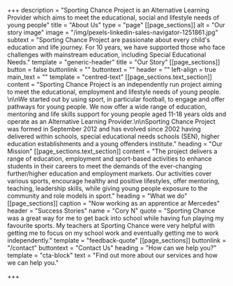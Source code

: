 +++
description = "Sporting Chance Project is an Alternative Learning Provider which aims to meet the educational, social and lifestyle needs of young people"
title = "About Us"
type = "page"
[[page_sections]]
alt = "Our story image"
image = "/img/pexels-linkedin-sales-navigator-1251861.jpg"
subtext = "Sporting Chance Project are passionate about every child's education and life journey. For 10 years, we have supported those who face challenges with mainstream education, including Special Educational Needs."
template = "generic-header"
title = "Our Story"
[[page_sections]]
button = false
buttonlink = ""
buttontext = ""
header = ""
left-align = true
main_text = ""
template = "centred-text"
[[page_sections.text_section]]
content = "Sporting Chance Project is an independently run project aiming to meet the  educational, employment and lifestyle needs of young people. \n\nWe started out by using sport, in particular football, to engage and offer pathways for young people. We now offer a wide range of education, mentoring and life skills support for young people aged 11-18 years olds and operate as an Alternative Learning Provider.\n\nSporting Chance Project was formed in September 2012 and has evolved since  2002 having delivered within schools, special educational needs schools (SEN), higher education establishments and a young offenders institute."
heading = "Our Mission"
[[page_sections.text_section]]
content = "The project delivers a range of education, employment and sport-based   activities to enhance students in their careers to meet the demands of   the ever-changing further/higher education and employment markets.      Our  activities cover various sports, encourage healthy and positive   lifestyles, offer mentoring, teaching, leadership skills, while giving   young people exposure to the community and role models in sport."
heading = "What we do"
[[page_sections]]
caption = "Now working as an apprentice ar Mercedes"
header = "Success Stories"
name = "Cory N"
quote = "Sporting Chance was a great way for me to get back into school while having fun playing my favourite sports. My teachers at Sporting Chance were very helpful with getting me to focus on my school work and eventually getting me to work independently."
template = "feedback-quote"
[[page_sections]]
buttonlink = "/contact"
buttontext = "Contact Us"
heading = "How can we help you?"
template = "cta-block"
text = "Find out more about our services and how we can help you."

+++
